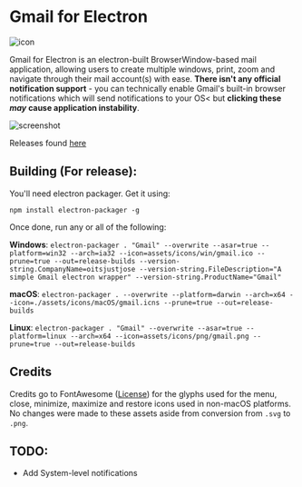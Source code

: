 # Gmail for Electron

![icon](https://github.com/oitsjustjose/Gmail-Electron/blob/master/icon.png)

Gmail for Electron is an electron-built BrowserWindow-based mail application, allowing users to create multiple windows, print, zoom and navigate through their mail account(s) with ease. **There isn't any official notification support** - you can technically enable Gmail's built-in browser notifications which will send notifications to your OS< but **clicking these *may* cause application instability**.

![screenshot](https://github.com/oitsjustjose/Gmail-Electron/blob/master/screenshot.png)

Releases found [here](https://github.com/oitsjustjose/Gmail-Electron/releases)

## Building (For release):

You'll need electron packager. Get it using:

`npm install electron-packager -g`

Once done, run any or all of the following:

**Windows**: `electron-packager . "Gmail" --overwrite --asar=true --platform=win32 --arch=ia32 --icon=assets/icons/win/gmail.ico --prune=true --out=release-builds --version-string.CompanyName=oitsjustjose --version-string.FileDescription="A simple Gmail electron wrapper" --version-string.ProductName="Gmail"`

**macOS**: `electron-packager . --overwrite --platform=darwin --arch=x64 --icon=./assets/icons/macOS/gmail.icns --prune=true --out=release-builds`

**Linux**: `electron-packager . "Gmail" --overwrite --asar=true --platform=linux --arch=x64 --icon=assets/icons/png/gmail.png --prune=true --out=release-builds`

## Credits

Credits go to FontAwesome ([License](https://fontawesome.com/license)) for the glyphs used for the menu, close, minimize, maximize and restore icons used in non-macOS platforms. No changes were made to these assets aside from conversion from `.svg` to `.png`.

## TODO:

- Add System-level notifications